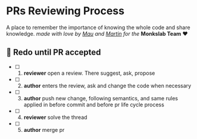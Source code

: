 # PRs Reviewing Process

A place to remember the importance of knowing the whole code and share knowledge.
_made with love by [Mau](https://github.com/maurodibert) and [Martin](https://github.com/mal2tin) for the_ **Monkslab Team** ❤️

## 🧐 Redo until PR accepted

- [ ] 1. **reviewer** open a review. There suggest, ask, propose
- [ ] 2. **author** enters the review, ask and change the code when necessary
- [ ] 3. **author** push new change, following semantics, and same rules applied in before commit and before pr life cycle process
- [ ] 4. **reviewer** solve the thread
- [ ] 5. **author** merge pr